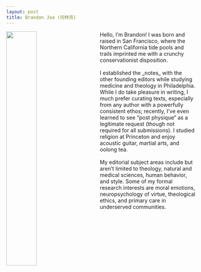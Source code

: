 ```yaml
---
layout: post
title: Brandon Joa (何林亮)
---
```


<style>
        .facepic {
            float: left;
            shape-outside: inset(0px 0px 0px 0px);
            margin-right: 3rem;
            margin-bottom: 2rem;
        }
</style>

<div class="square">
        <div> 
            <img src="{{site.baseurl}}/assets/images/brandon.jpg" width="40%" height="40%" class="facepic">
        </div>

<p>Hello, I’m Brandon! I was born and raised in San Francisco, where the Northern California tide pools and trails imprinted me with a crunchy conservationist disposition.
<br> <br>
I established the _notes_ with the other founding editors while studying medicine and theology in Philadelphia. While I do take pleasure in writing, I much prefer curating texts, especially from any author with a powerfully consistent ethos; recently, I’ve even learned to see “post physique” as a legitimate request (though not required for all submissions). I studied religion at Princeton and enjoy acoustic guitar, martial arts, and oolong tea.
<br> <br>
My editorial subject areas include but aren’t limited to theology, natural and medical sciences, human behavior, and style. Some of my formal research interests are moral emotions, neuropsychology of virtue, theological ethics, and primary care in underserved communities.
</p>
</div>
